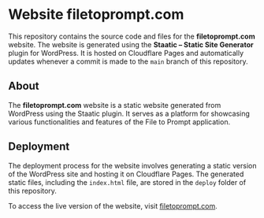 # Website filetoprompt.com

This repository contains the source code and files for the **filetoprompt.com** website. The website is generated using the **Staatic – Static Site Generator** plugin for WordPress. It is hosted on Cloudflare Pages and automatically updates whenever a commit is made to the `main` branch of this repository.

## About
The **filetoprompt.com** website is a static website generated from WordPress using the Staatic plugin. It serves as a platform for showcasing various functionalities and features of the File to Prompt application.

## Deployment
The deployment process for the website involves generating a static version of the WordPress site and hosting it on Cloudflare Pages. The generated static files, including the `index.html` file, are stored in the `deploy` folder of this repository.

To access the live version of the website, visit [filetoprompt.com](https://filetoprompt.com).
